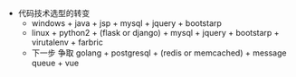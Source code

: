 - 代码技术选型的转变
  - windows + java + jsp + mysql + jquery + bootstarp
  - linux + python2 + (flask or django) + mysql + jquery + bootstarp + virutalenv + farbric
  - 下一步 争取 golang + postgresql + (redis or memcached) + message queue + vue 
